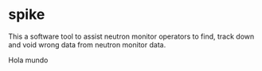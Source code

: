 spike
=====

This a software tool to assist neutron monitor operators to find, track down and
void wrong data from neutron monitor data.

Hola mundo
